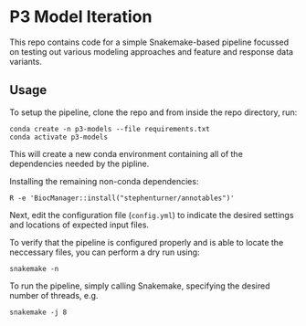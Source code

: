 # P3 Model Iteration

This repo contains code for a simple Snakemake-based pipeline focussed on testing out
various modeling approaches and feature and response data variants.

## Usage

To setup the pipeline, clone the repo and from inside the repo directory, run:

```
conda create -n p3-models --file requirements.txt
conda activate p3-models
```

This will create a new conda environment containing all of the dependencies needed by
the pipline.

Installing the remaining non-conda dependencies:

```
R -e 'BiocManager::install("stephenturner/annotables")'
```

Next, edit the configuration file (`config.yml`) to indicate the desired settings and
locations of expected input files.

To verify that the pipeline is configured properly and is able to locate the neccessary
files, you can perform a dry run using:

```
snakemake -n
```

To run the pipeline, simply calling Snakemake, specifying the desired number of threads,
e.g. 

```
snakemake -j 8
```
